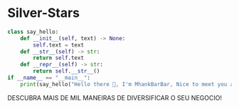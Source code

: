 # Silver-Stars

```python
class say_hello:
    def __init__(self, text) -> None:
        self.text = text
    def __str__(self) -> str:
        return self.text
    def __repr__(self) -> str:
        return self.__str__()
if __name__ == "__main__":
    print(say_hello("Hello there 👋, I'm MhankBarBar, Nice to meet you all!"))
```

DESCUBRA MAIS DE MIL MANEIRAS DE DIVERSIFICAR O SEU NEGOCIO!
